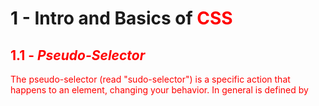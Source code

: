 # 1 - Intro and Basics of <font color="red">CSS<font>

## 1.1 - _Pseudo-Selector_
The pseudo-selector (read "sudo-selector") is a specific action that happens to an element, changing your behavior. In general is defined by
<div style="text-align"
```css
name_id_class_or_element:action {
	propertyName: propertyValue;
}
```

<!--stackedit_data:
eyJoaXN0b3J5IjpbLTc4ODA1ODA5NywtMTg3ODAyMDc1NCw3Mz
A5OTgxMTZdfQ==
-->